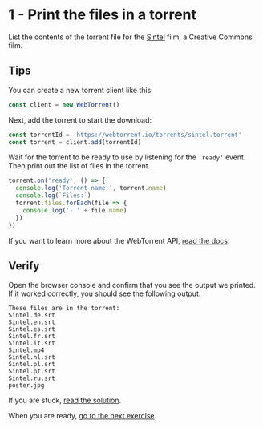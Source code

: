 # 1 - Print the files in a torrent

List the contents of the torrent file for the [Sintel](https://webtorrent.io/torrents/sintel.torrent) film, a Creative Commons film.

## Tips

You can create a new torrent client like this:

```js
const client = new WebTorrent()
```

Next, add the torrent to start the download:

```js
const torrentId = 'https://webtorrent.io/torrents/sintel.torrent'
const torrent = client.add(torrentId)
```

Wait for the torrent to be ready to use by listening for the `'ready'` event. Then print out the list of files in the torrent.

```js
torrent.on('ready', () => {
  console.log('Torrent name:', torrent.name)
  console.log(`Files:`)
  torrent.files.forEach(file => {
    console.log('- ' + file.name)
  })
})
```

If you want to learn more about the WebTorrent API, [read the docs](https://webtorrent.io/docs).

## Verify

Open the browser console and confirm that you see the output we printed. If it worked correctly, you should see the following output:

```
These files are in the torrent:
Sintel.de.srt
Sintel.en.srt
Sintel.es.srt
Sintel.fr.srt
Sintel.it.srt
Sintel.mp4
Sintel.nl.srt
Sintel.pl.srt
Sintel.pt.srt
Sintel.ru.srt
poster.jpg
```

If you are stuck, [read the solution](https://codepen.io/ferossity/pen/zYvQVbY?editors=1010).

When you are ready, [go to the next exercise](02.md).
